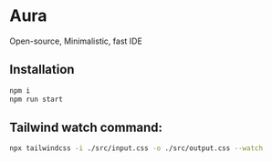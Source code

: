 # Aura
Open-source, Minimalistic, fast IDE

## Installation

```bash
npm i
npm run start
```
## Tailwind watch command:
```bash
npx tailwindcss -i ./src/input.css -o ./src/output.css --watch
```